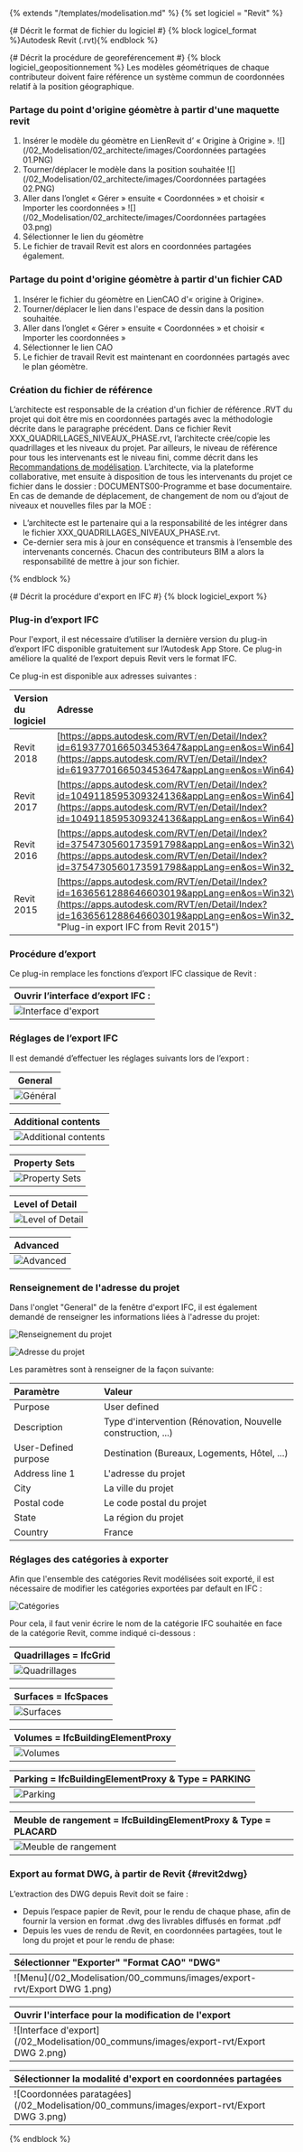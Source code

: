 {% extends "/templates/modelisation.md" %}
{% set logiciel = "Revit" %}

{# Décrit le format de fichier du logiciel #}
{% block logicel_format %}Autodesk Revit (.rvt){% endblock %}

{# Décrit la procédure de georeférencement #}
{% block logiciel_geopositionnement %}
Les modèles géométriques de chaque contributeur doivent faire référence un système commun de coordonnées relatif à la position géographique.

### Partage du point d'origine géomètre à partir d'une maquette revit

1. Insérer le modèle du géomètre en LienRevit d’ « Origine à Origine ».
   ![](/02_Modelisation/02_architecte/images/Coordonnées partagées 01.PNG)
2. Tourner/déplacer le modèle dans la position souhaitée
   ![](/02_Modelisation/02_architecte/images/Coordonnées partagées 02.PNG)
3. Aller dans l’onglet « Gérer » ensuite « Coordonnées » et choisir « Importer les coordonnées »
   ![](/02_Modelisation/02_architecte/images/Coordonnées partagées 03.png)
4. Sélectionner le lien du géomètre
5. Le fichier de travail Revit est alors en coordonnées partagées également.

### Partage du point d'origine géomètre à partir d'un fichier CAD

1. Insérer le fichier du géomètre en LienCAO d'« origine à Origine».
2. Tourner/déplacer le lien dans l'espace de dessin dans la position souhaitée.
3. Aller dans l’onglet « Gérer » ensuite « Coordonnées » et choisir « Importer les coordonnées »
4. Sélectionner le lien CAO
5. Le fichier de travail Revit est maintenant en coordonnées partagés avec le plan géomètre.

### Création du fichier de référence

L’architecte est responsable de la création d'un fichier de référence .RVT du projet qui doit être mis en coordonnées partagés avec la méthodologie décrite dans le paragraphe précédent.
Dans ce fichier Revit XXX\_QUADRILLAGES\_NIVEAUX\_PHASE.rvt, l’architecte crée/copie les quadrillages et les niveaux du projet.
Par ailleurs, le niveau de référence pour tous les intervenants est le niveau fini, comme décrit dans les [Recommandations de modélisation](/02_Modelisation/00_communs/generalites.md ).
L’architecte, via la plateforme collaborative, met ensuite à disposition de tous les intervenants du projet ce fichier dans le dossier : DOCUMENTS00-Programme et base documentaire.
En cas de demande de déplacement, de changement de nom ou d’ajout de niveaux et nouvelles files par la MOE :

* L’architecte est le partenaire qui a la responsabilité de les intégrer dans le fichier XXX\_QUADRILLAGES\_NIVEAUX\_PHASE.rvt.
* Ce-dernier sera mis à jour en conséquence et transmis à l’ensemble des intervenants concernés. Chacun des contributeurs BIM a alors la responsabilité de mettre à jour son fichier.

{% endblock %}

{# Décrit la procédure d'export en IFC #}
{% block logiciel_export %}

### Plug-in d’export IFC

Pour l'export, il est nécessaire d’utiliser la dernière version du plug-in d’export IFC disponible gratuitement sur l’Autodesk App Store.
Ce plug-in améliore la qualité de l’export depuis Revit vers le format IFC.

Ce plug-in est disponible aux adresses suivantes :

| Version du logiciel | Adresse |
| :--- | :--- |
| Revit 2018 | [https://apps.autodesk.com/RVT/en/Detail/Index?id=6193770166503453647&appLang=en&os=Win64](https://apps.autodesk.com/RVT/en/Detail/Index?id=6193770166503453647&appLang=en&os=Win64) |
| Revit 2017 | [https://apps.autodesk.com/RVT/en/Detail/Index?id=1049118595309324136&appLang=en&os=Win64](https://apps.autodesk.com/RVT/en/Detail/Index?id=1049118595309324136&appLang=en&os=Win64) |
| Revit 2016 | [https://apps.autodesk.com/RVT/en/Detail/Index?id=3754730560173591798&appLang=en&os=Win32\_64](https://apps.autodesk.com/RVT/en/Detail/Index?id=3754730560173591798&appLang=en&os=Win32_64) |
| Revit 2015 | [https://apps.autodesk.com/RVT/en/Detail/Index?id=1636561288646603019&appLang=en&os=Win32\_64](https://apps.autodesk.com/RVT/en/Detail/Index?id=1636561288646603019&appLang=en&os=Win32_64 "Plug-in export IFC from Revit 2015") |

### Procédure d’export

Ce plug-in remplace les fonctions d’export IFC classique de Revit :

| Ouvrir l’interface d’export IFC : |
| :--- |
| ![Interface d'export](/02_Modelisation/00_communs/images/export-rvt/Export_01.png) |

### Réglages de l’export IFC

Il est demandé d’effectuer les réglages suivants lors de l’export :

| General |
| :---: |
| ![Général](/02_Modelisation/00_communs/images/export-rvt/Export_03.png) |

| Additional contents |
| :--- |
| ![Additional contents](/02_Modelisation/00_communs/images/export-rvt/Export_04.png) |

| Property Sets |
| :--- |
| ![Property Sets](/02_Modelisation/00_communs/images/export-rvt/Export_05.png) |

| Level of Detail |
| :--- |
| ![Level of Detail](/02_Modelisation/00_communs/images/export-rvt/Export_06.png) |

| Advanced |
| :--- |
| ![Advanced](/02_Modelisation/00_communs/images/export-rvt/Export_07.png) |

### Renseignement de l'adresse du projet

Dans l'onglet "General" de la fenêtre d'export IFC, il est également demandé de renseigner les informations liées à l'adresse du projet:

![Renseignement du projet](/02_Modelisation/00_communs/images/Adresse1.PNG)

![Adresse du projet](/02_Modelisation/00_communs/images/Adresse2.PNG)

Les paramètres sont à renseigner de la façon suivante:

| Paramètre | Valeur |
| :--- | :--- |
| Purpose | User defined |
| Description | Type d'intervention \(Rénovation, Nouvelle construction, ...\) |
| User-Defined purpose | Destination \(Bureaux, Logements, Hôtel, ...\) |
| Address line 1 | L'adresse du projet |
| City | La ville du projet |
| Postal code | Le code postal du projet |
| State | La région du projet |
| Country | France |

### Réglages des catégories à exporter

Afin que l'ensemble des catégories Revit modélisées soit exporté, il est nécessaire de modifier les catégories exportées par default en IFC :

![Catégories](/02_Modelisation/00_communs/images/export-rvt/Export_08.png)

Pour cela, il faut venir écrire le nom de la catégorie IFC souhaitée en face de la catégorie Revit, comme indiqué ci-dessous :

| Quadrillages =  IfcGrid |
| :--- |
| ![Quadrillages](/02_Modelisation/00_communs/images/export-rvt/Export_09.png) |

| Surfaces = IfcSpaces |
| :--- |
| ![Surfaces](/02_Modelisation/00_communs/images/export-rvt/Export_10.png) |

| Volumes =  IfcBuildingElementProxy |
| :--- |
| ![Volumes](/02_Modelisation/00_communs/images/export-rvt/Export_11.png) |

| Parking = IfcBuildingElementProxy & Type = PARKING  |
| :--- |
| ![Parking](/02_Modelisation/00_communs/images/export-rvt/Export_12.png) |

| Meuble de rangement = IfcBuildingElementProxy & Type = PLACARD |
| :--- |
| ![Meuble de rangement](/02_Modelisation/00_communs/images/export-rvt/Export_13.png) |

### Export au format DWG, à partir de Revit {#revit2dwg}

L’extraction des DWG depuis Revit doit se faire :

* Depuis l’espace papier de Revit, pour le rendu de chaque phase, afin de fournir la version en format .dwg des livrables diffusés en format .pdf
* Depuis les vues de rendu de Revit, en coordonnées partagées, tout le long du projet et pour le rendu de phase:

| Sélectionner "Exporter"  "Format CAO"  "DWG" |
| :--- |
| ![Menu](/02_Modelisation/00_communs/images/export-rvt/Export DWG 1.png) |

| Ouvrir l'interface pour la modification de l'export |
| :--- |
| ![Interface d'export](/02_Modelisation/00_communs/images/export-rvt/Export DWG 2.png) |

| Sélectionner la modalité d'export en coordonnées partagées |
| :--- |
| ![Coordonnées paratagées](/02_Modelisation/00_communs/images/export-rvt/Export DWG 3.png) |

{% endblock %}